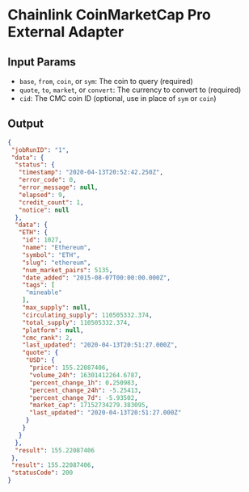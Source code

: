 # Chainlink CoinMarketCap Pro External Adapter

## Input Params

- `base`, `from`, `coin`, or `sym`: The coin to query (required)
- `quote`, `to`, `market`, or `convert`: The currency to convert to (required)
- `cid`: The CMC coin ID (optional, use in place of `sym` or `coin`)

## Output

```json
{
 "jobRunID": "1",
 "data": {
  "status": {
   "timestamp": "2020-04-13T20:52:42.250Z",
   "error_code": 0,
   "error_message": null,
   "elapsed": 9,
   "credit_count": 1,
   "notice": null
  },
  "data": {
   "ETH": {
    "id": 1027,
    "name": "Ethereum",
    "symbol": "ETH",
    "slug": "ethereum",
    "num_market_pairs": 5135,
    "date_added": "2015-08-07T00:00:00.000Z",
    "tags": [
     "mineable"
    ],
    "max_supply": null,
    "circulating_supply": 110505332.374,
    "total_supply": 110505332.374,
    "platform": null,
    "cmc_rank": 2,
    "last_updated": "2020-04-13T20:51:27.000Z",
    "quote": {
     "USD": {
      "price": 155.22087406,
      "volume_24h": 16301412264.6787,
      "percent_change_1h": 0.250983,
      "percent_change_24h": -5.25413,
      "percent_change_7d": -5.93502,
      "market_cap": 17152734279.383095,
      "last_updated": "2020-04-13T20:51:27.000Z"
     }
    }
   }
  },
  "result": 155.22087406
 },
 "result": 155.22087406,
 "statusCode": 200
}
```
